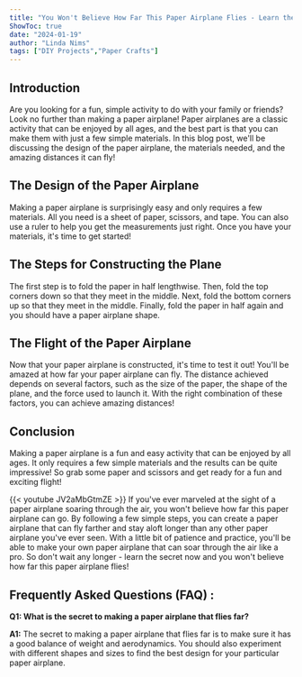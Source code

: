 ```yaml
---
title: "You Won't Believe How Far This Paper Airplane Flies - Learn the Secret Now!"
ShowToc: true 
date: "2024-01-19"
author: "Linda Nims" 
tags: ["DIY Projects","Paper Crafts"]
---
```

## Introduction
Are you looking for a fun, simple activity to do with your family or friends? Look no further than making a paper airplane! Paper airplanes are a classic activity that can be enjoyed by all ages, and the best part is that you can make them with just a few simple materials. In this blog post, we'll be discussing the design of the paper airplane, the materials needed, and the amazing distances it can fly!

## The Design of the Paper Airplane
Making a paper airplane is surprisingly easy and only requires a few materials. All you need is a sheet of paper, scissors, and tape. You can also use a ruler to help you get the measurements just right. Once you have your materials, it's time to get started!

## The Steps for Constructing the Plane
The first step is to fold the paper in half lengthwise. Then, fold the top corners down so that they meet in the middle. Next, fold the bottom corners up so that they meet in the middle. Finally, fold the paper in half again and you should have a paper airplane shape.

## The Flight of the Paper Airplane
Now that your paper airplane is constructed, it's time to test it out! You'll be amazed at how far your paper airplane can fly. The distance achieved depends on several factors, such as the size of the paper, the shape of the plane, and the force used to launch it. With the right combination of these factors, you can achieve amazing distances!

## Conclusion
Making a paper airplane is a fun and easy activity that can be enjoyed by all ages. It only requires a few simple materials and the results can be quite impressive! So grab some paper and scissors and get ready for a fun and exciting flight!

{{< youtube JV2aMbGtmZE >}} 
If you've ever marveled at the sight of a paper airplane soaring through the air, you won't believe how far this paper airplane can go. By following a few simple steps, you can create a paper airplane that can fly farther and stay aloft longer than any other paper airplane you've ever seen. With a little bit of patience and practice, you'll be able to make your own paper airplane that can soar through the air like a pro. So don't wait any longer - learn the secret now and you won't believe how far this paper airplane flies!

## Frequently Asked Questions (FAQ) :
**Q1: What is the secret to making a paper airplane that flies far?**

**A1:** The secret to making a paper airplane that flies far is to make sure it has a good balance of weight and aerodynamics. You should also experiment with different shapes and sizes to find the best design for your particular paper airplane.





